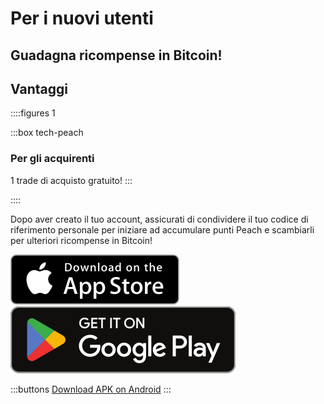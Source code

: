 # Per i nuovi utenti

## Guadagna ricompense in Bitcoin!

## Vantaggi

::::figures 1

:::box tech-peach

### Per gli acquirenti

1 trade di acquisto gratuito!
:::

::::

Dopo aver creato il tuo account, assicurati di condividere il tuo codice di riferimento personale per iniziare ad accumulare punti Peach e scambiarli per ulteriori ricompense in Bitcoin!

<div>
  <div class="md:flex items-center justify-center">
    <a href="https://testflight.apple.com/join/wfSPFEWG"><img class="h-180px md:h-90px" src="/img/home/download-on-the-app-store.svg" alt="Donwload Bitcoin app on the App Store without KYC verification"></a>
    <a class="md:ml-4" href="https://play.google.com/store/apps/details?id=com.peachbitcoin.peach.mainnet"><img class="h-180px md:h-90px" src="/img/home/get-it-on-google-play.svg" alt="Get Bitcoin app on Google Play store without ID verificatiot"></a>
  </div>

:::buttons
[Download APK on Android](/apk/)
:::

</div>
